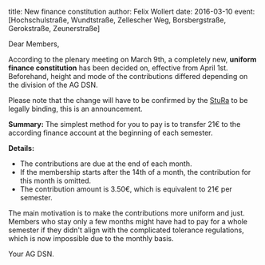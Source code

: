 title: New finance constitution
author: Felix Wollert
date: 2016-03-10
event: [Hochschulstraße, Wundtstraße, Zellescher Weg, Borsbergstraße, Gerokstraße, Zeunerstraße]

Dear Members,

According to the plenary meeting on March 9th, a completely new,
**uniform finance constitution** has been decided on, effective from
April 1st.  Beforehand, height and mode of the contributions differed
depending on the division of the AG DSN.

Please note that the change will have to be confirmed by the
[StuRa](https://www.stura.tu-dresden.de/) to be legally binding, this
is an announcement.

**Summary:** The simplest method for you to pay is to transfer 21€ to the
according finance account at the beginning of each semester.

**Details:**

- The contributions are due at the end of each month.
- If the membership starts after the 14th of a month, the contribution
  for this month is omitted.
- The contribution amount is 3.50€, which is equivalent to 21€ per
  semester.

The main motivation is to make the contributions more uniform and
just.  Members who stay only a few months might have had to pay for a
whole semester if they didn't align with the complicated tolerance
regulations, which is now impossible due to the monthly basis.

Your AG DSN.
